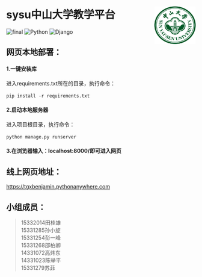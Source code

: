 # sysu中山大学教学平台 <img src="https://github.com/vonbenjamin/hello-world/blob/master/sysu.jpg" alt="图片说明" width="110" height="100" align='right'>
![final](https://img.shields.io/badge/未完成-non--final-red.svg)
![Python](https://img.shields.io/badge/Python-3.x-519dd9.svg)
![Django](https://img.shields.io/badge/Django-2.x-519dd9.svg)
## 网页本地部署：
#### 1.一键安装库
进入requirements.txt所在的目录，执行命令：

```pip install -r requirements.txt```
#### 2.启动本地服务器
进入项目根目录，执行命令：

```python manage.py runserver```
#### 3.在浏览器输入：localhost:8000/即可进入网页    

## 线上网页地址：
https://tgxbenjamin.pythonanywhere.com



## 小组成员：        
> 15332014田桂雄   
> 15331285孙小旋   
> 15331254彭一峰   
> 15331268邵柏卿         
> 14331072高炜东     
> 14331023陈举平   
> 15331279苏菲 

